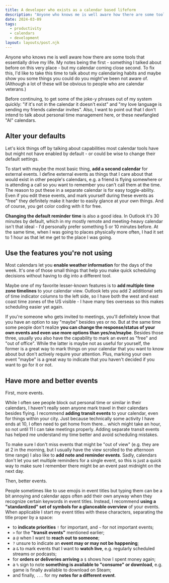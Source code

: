 ```yaml
---
title: A developer who exists as a calendar based lifeform
description: "Anyone who knows me is well aware how there are some tools that essentially drive my life. My notes being the first - something I talked about before on this very place - but my calendar coming close second. To fix this, I'd like to take this time to talk about my calendaring habits and maybe show you some things you could do you might've been not aware of. (Although a lot of these will be obvious to people who are calendar veterans.)"
date: 2024-03-09
tags:
  - productivity
  - calendars
  - development
layout: layouts/post.njk
---
```


Anyone who knows me is well aware how there are some tools that essentially drive my life. My notes being the first - something I talked about before on this very place - but my calendar coming close second. To fix this, I'd like to take this time to talk about my calendaring habits and maybe show you some things you could do you might've been not aware of. (Although a lot of these will be obvious to people who are calendar veterans.)

Before continuing, to get some of the joke-y phrases out of my system quickly: "if it's not in the calendar it doesn't exist" and "my love language is sending my friends calendar invites". Also, I want to point out that I don't intend to talk about personal time management here, or these newfangled "AI" calendars.

## Alter your defaults

Let's kick things off by talking about capabilities most calendar tools have but might not have enabled by default - or could be wise to change their default settings. 

To start with maybe the most basic thing, **add a second calendar** for external events. I define external events as things that I care about that would exist in other people's calendars, e.g. a friend is flying somewhere or is attending a call so you want to remember you can't call them at the time. The reason to put these in a separate calendar is for easy toggle-ability. Even if you edit these events, and mark yourself during these events as "free" they definitely make it harder to easily glance at your own things. And of course, you get color coding with it for free.

**Changing the default reminder time** is also a good idea. In Outlook it's 30 minutes by default, which in my mostly remote and meeting-heavy calendar isn't that ideal - I'd personally prefer something 5 or 10 minutes before. At the same time, when I was going to places physically more often, I had it set to 1 hour as that let me get to the place I was going. 

## Use the features you're not using

Most calendars let you **enable weather information** for the days of the week. It's one of those small things that help you make quick scheduling decisions without having to dig into a different tool. 

Maybe one of my favorite lesser-known features is to **add multiple time zone timelines** to your calendar view. Outlook lets you add 2 additional sets of time indicator columns to the left side, so I have both the west and east coast time zones of the US visible - I have many ties overseas so this makes scheduling easier yet again.

If you're someone who gets invited to meetings, you'll definitely know that you have an option to say "maybe" besides yes or no. But at the same time some people don't realize **you can change the response/status of your own events and even use more options than yes/no/maybe**. Besides those three, usually you also have the capability to mark an event as "free" and "out of office". While the latter is maybe not as useful for yourself, the former is a great way to mark things on your calendar that you want to know about but don't actively require your attention. Plus, marking your own event "maybe" is a great way to indicate that you haven't decided if you want to go for it or not.

## Have more and better events

First, more events. 

While I often see people block out personal time or similar in their calendars, I haven't really seen anyone mark travel in their calendars besides flying. I recommend **adding transit events** to your calendar, even for things within your city. Just because technically some activity I have ends at 10, I often need to get home from there... which might take an hour, so not until 11 I can take meetings properly. Adding separate transit events has helped me understand my time better and avoid scheduling mistakes.

To make sure I don't miss events that might be "out of view" (e.g. they are at 2 in the morning, but I usually have the view scrolled to the afternoon time range) I also like to **add note and reminder events**. Sadly, calendars don't let you set multiple reminders for a single event, so this is just a quick way to make sure I remember there might be an event past midnight on the next day.

Then, better events. 

People sometimes like to use emojis in event titles but typing them can be a bit annoying and calendar apps often add their own anyway when they recognize certain keywords in event titles. Instead, I recommend **using a "standardized" set of symbols for a glanceable overview** of your events. When applicable I start my event titles with these characters, separating the title proper by a space:

- to **indicate priorities** `!` for important, and `~` for not important events;
- `>`  for the **"transit events"** mentioned earlier;
- a `@` when I want to **reach out to someone**;
- `?` unsure to indicate an **event may or may not be happening**;
- a `&` to mark events that I want to **watch live**, e.g. regularly scheduled streams or podcasts;
- for **orders or deliveries arriving** a `$` shows how I spent money again;
- a `%` sign to note **something is available to "consume" or download**, e.g. game is finally available to download on Steam;
- and finally, `...` for my **notes for a different event**.

